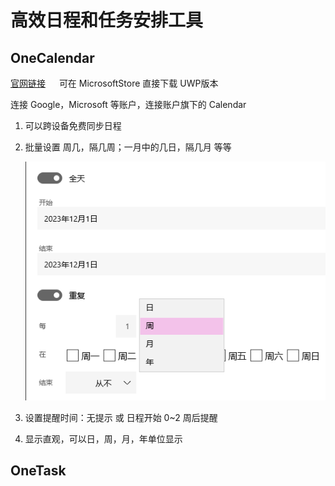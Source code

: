 # 高效日程和任务安排工具
## OneCalendar

[官网链接](https://www.onecalendar.nl/) &emsp; 可在 MicrosoftStore 直接下载 UWP版本

连接 Google，Microsoft 等账户，连接账户旗下的 Calendar

1. 可以跨设备免费同步日程
2. 批量设置 周几，隔几周；一月中的几日，隔几月 等等

    ![](setRoutine.png)
3. 设置提醒时间：无提示 或 日程开始 0~2 周后提醒
4. 显示直观，可以日，周，月，年单位显示

## OneTask




